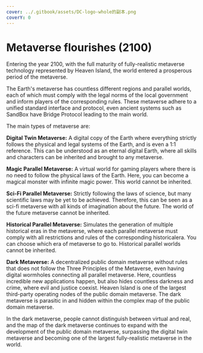 ```yaml
---
cover: ../.gitbook/assets/DC-logo-whole的副本.png
coverY: 0
---
```


# Metaverse flourishes (2100)

Entering the year 2100, with the full maturity of fully-realistic metaverse technology represented by Heaven Island, the world entered a prosperous period of the metaverse.

The Earth's metaverse has countless different regions and parallel worlds, each of which must comply with the legal norms of the local government and inform players of the corresponding rules. These metaverse adhere to a unified standard interface and protocol, even ancient systems such as SandBox have Bridge Protocol leading to the main world.

The main types of metaverse are:

**Digital Twin Metaverse:** A digital copy of the Earth where everything strictly follows the physical and legal systems of the Earth, and is even a 1:1 reference. This can be understood as an eternal digital Earth, where all skills and characters can be inherited and brought to any metaverse.

**Magic Parallel Metaverse:** A virtual world for gaming players where there is no need to follow the physical laws of the Earth. Here, you can become a magical monster with infinite magic power. This world cannot be inherited.

**Sci-Fi Parallel Metaverse:** Strictly following the laws of science, but many scientific laws may be yet to be achieved. Therefore, this can be seen as a sci-fi metaverse with all kinds of imagination about the future. The world of the future metaverse cannot be inherited.

**Historical Parallel Metaverse:** Simulates the generation of multiple historical eras in the metaverse, where each parallel metaverse must comply with all restrictions and rules of the corresponding historicalera. You can choose which era of metaverse to go to. Historical parallel worlds cannot be inherited.

**Dark Metaverse:** A decentralized public domain metaverse without rules that does not follow the Three Principles of the Metaverse, even having digital wormholes connecting all parallel metaverse. Here, countless incredible new applications happen, but also hides countless darkness and crime, where evil and justice coexist. Heaven Island is one of the largest third-party operating nodes of the public domain metaverse. The dark metaverse is parasitic in and hidden within the complex map of the public domain metaverse.

In the dark metaverse, people cannot distinguish between virtual and real, and the map of the dark metaverse continues to expand with the development of the public domain metaverse, surpassing the digital twin metaverse and becoming one of the largest fully-realistic metaverse in the world.
